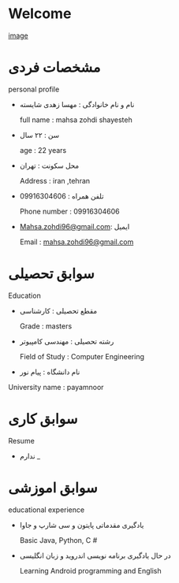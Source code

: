 # Welcome 

[image](src)

# مشخصات فردی 
personal profile 

- نام و نام خانوادگی  : مهسا زهدی شایسته 

  full name :   mahsa zohdi shayesteh

- سن    : ۲۲ سال 

  age :  22 years

- محل سکونت : تهران 

  Address : iran ,tehran 


- تلفن همراه : 09916304606 

  Phone number : 09916304606

- Mahsa.zohdi96@gmail.com: ایمیل

  Email : mahsa.zohdi96@gmail.com

# سوابق تحصیلی
  Education

- مقطع تحصیلی : کارشناسی 

  Grade : masters

- رشته تحصیلی : مهندسی کامپیوتر 

  Field of Study : Computer Engineering

- نام دانشگاه : پیام نور 

University name : payamnoor

# سوابق کاری 
 Resume 

 - ندارم
  _ 

# سوابق اموزشی 
educational experience


 - یادگیری مقدماتی پایتون  و سی شارپ و جاوا 

    Basic Java, Python, C #

 -  در حال یادگیری برنامه نویسی اندروید و زبان انگلیسی 

    Learning Android programming and English
